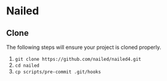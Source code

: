 # Nailed

## Clone
The following steps will ensure your project is cloned properly.
1. `git clone https://github.com/nailed/nailed4.git`
2. `cd nailed`
3. `cp scripts/pre-commit .git/hooks`
